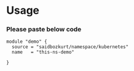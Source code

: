 # Usage

### Please paste below code
```
module "demo" {
  source = "saidbozkurt/namespace/kubernetes"
  name   = "this-ns-demo"

}
```
